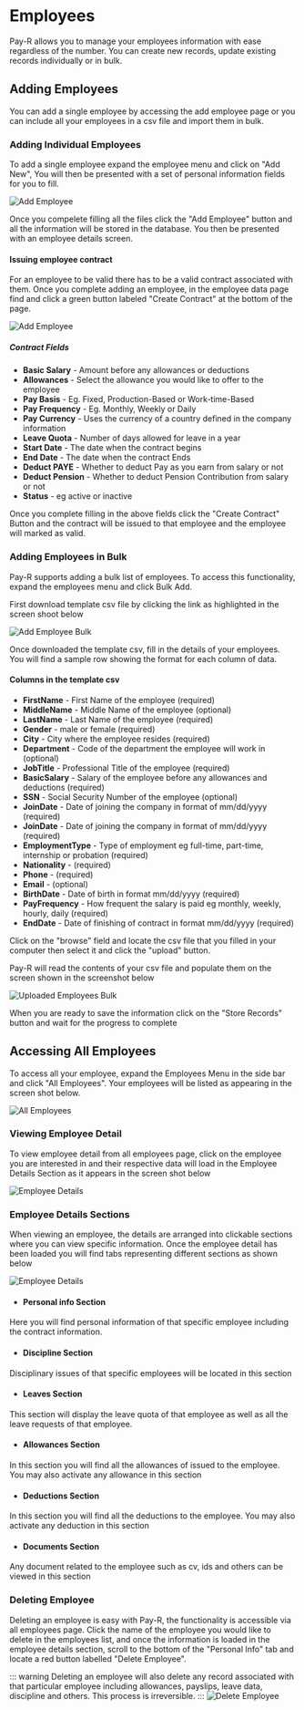 # Employees
Pay-R allows you to manage your employees information with ease regardless of the number. You can create new records, update existing records individually or in bulk.

## Adding Employees
You can add a single employee by accessing the add employee page or you can include all your employees in a csv file and import them in bulk.

### Adding Individual Employees
To add a single employee expand the employee menu and click on "Add New", You will then be presented with a set of personal information fields for you to fill.

![Add Employee](/employees/add-employee.png)

Once you compelete filling all the files click the "Add Employee" button and all the information will be stored in the database. You then be presented with an employee
details screen.

#### Issuing employee contract

For an employee to be valid there has to be a valid contract associated with them. Once you complete adding an employee, in the employee data page find and click a green button labeled "Create Contract" at the bottom of the
page. 

![Add Employee](/employees/issue-contract.png)

##### Contract Fields
* **Basic Salary** - Amount before any allowances or deductions
* **Allowances** - Select the allowance you would like to offer to the employee
* **Pay Basis** - Eg. Fixed, Production-Based or Work-time-Based
* **Pay Frequency** - Eg. Monthly, Weekly or Daily
* **Pay Currency** - Uses the currency of a country defined in the company information
* **Leave Quota** - Number of days allowed for leave in a year
* **Start Date** - The date when the contract begins
* **End Date** - The date when the contract Ends
* **Deduct PAYE** - Whether to deduct Pay as you earn from salary or not
* **Deduct Pension** - Whether to deduct Pension Contribution from salary or not
* **Status** - eg active or inactive

Once you complete filling in the above fields click the "Create Contract" Button and the contract will be
issued to that employee and the employee will marked as valid.

### Adding Employees in Bulk
Pay-R supports adding a bulk list of employees. To access this functionality, expand the employees menu
and click Bulk Add.

First download template csv file by clicking the link as highlighted in the screen shoot below

![Add Employee Bulk](/employees/add-employee-bulk-csv-template.png)

Once downloaded the template csv, fill in the details of your employees. You will find a sample row showing the format
for each column of data.

#### Columns in the template csv
* **FirstName** - First Name of the employee (required)
* **MiddleName** - Middle Name of the employee (optional)
* **LastName** - Last Name of the employee (required)
* **Gender** - male or female (required)
* **City** - City where the employee resides (required)
* **Department** - Code of the department the employee will work in (optional)
* **JobTitle** - Professional Title of the employee (required)
* **BasicSalary** - Salary of the employee before any allowances and deductions (required)
* **SSN** - Social Security Number of the employee (optional)
* **JoinDate** - Date of joining the company in format of mm/dd/yyyy (required)   
* **JoinDate** - Date of joining the company in format of mm/dd/yyyy (required)
* **EmploymentType** - Type of employment eg full-time, part-time, internship or probation (required)  
* **Nationality** - (required)  
* **Phone** - (required)  
* **Email** - (optional)  
* **BirthDate** - Date of birth in format mm/dd/yyyy (required)  
* **PayFrequency** - How frequent the salary is paid eg monthly, weekly, hourly, daily (required) 
* **EndDate** - Date of finishing of contract in format mm/dd/yyyy (required)   


Click on the "browse" field and locate the csv file that you filled in your computer then select it and click the "upload"
button.

Pay-R will read the contents of your csv file and populate them on the screen shown in the screenshot below

![Uploaded Employees Bulk](/employees/uploaded-bulk-employees.png)

When you are ready to save the information click on the "Store Records" button and wait for the progress to complete

## Accessing All Employees
To access all your employee, expand the Employees Menu in the side bar and click "All Employees". Your employees will be 
listed as appearing in the screen shot below.

![All Employees](/employees/all-employees.png)

### Viewing Employee Detail
To view employee detail from all employees page, click on the employee you are interested in and their respective data will
load in the Employee Details Section as it appears in the screen shot below

![Employee Details](/employees/employee-details.png)

### Employee Details Sections
When viewing an employee, the details are arranged into clickable sections where you can view specific 
information. Once the employee detail has been loaded you will find tabs representing different sections as shown below

![Employee Details](/employees/employee-sections.png)

* #### Personal info Section
Here you will find personal information of that specific employee including the contract information.

* #### Discipline Section
Disciplinary issues of that specific employees will be located in this section

* #### Leaves Section
This section will display the leave quota of that employee as well as all the leave requests of that employee.

* #### Allowances Section
In this section you will find all the allowances of issued to the employee. You may also activate any allowance in 
this section

* #### Deductions Section
In this section you will find all the deductions to the employee. You may also activate any deduction in 
this section

* #### Documents Section
Any document related to the employee such as cv, ids and others can be viewed in this section

### Deleting Employee
Deleting an employee is easy with Pay-R, the functionality is accessible via all employees page. Click the name
of the employee you would like to delete in the employees list, and once the information is loaded in the employee details 
section, scroll to the bottom of the "Personal Info" tab and locate a red button labelled "Delete Employee".

::: warning
Deleting an employee will also delete any record associated with that particular employee including allowances, payslips, leave data, discipline 
and others. This process is irreversible.
:::
![Delete Employee](/employees/delete-employee.png)